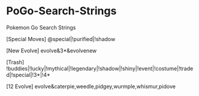 # PoGo-Search-Strings
Pokemon Go Search Strings

[Special Moves]		@special|!purified|!shadow

[New Evolve]				evolve&3*&evolvenew

[Trash]						!buddies|!lucky|!mythical|!legendary|!shadow|!shiny|!event|!costume|!traded|!special|!3*|!4*

[12 Evolve]				evolve&caterpie,weedle,pidgey,wurmple,whismur,pidove

